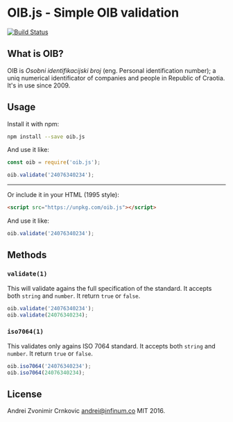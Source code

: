 OIB.js - Simple OIB validation
======

[![Build Status](https://semaphoreci.com/api/v1/andreicek/oib-js/branches/master/badge.svg)](https://semaphoreci.com/andreicek/oib-js)

## What is OIB?

OIB is _Osobni identifikacijski broj_ (eng. Personal identification number); a uniq numerical identificator of companies and people in Republic of Craotia. It's in use since 2009.

## Usage

Install it with npm:

```Bash
npm install --save oib.js
```

And use it like:

```JavaScript
const oib = require('oib.js');

oib.validate('24076340234');
```

---------------------------------

Or include it in your HTML (1995 style):

```HTML
<script src="https://unpkg.com/oib.js"></script>
```

And use it like:

```JavaScript
oib.validate('24076340234');
```

## Methods

### `validate(1)`

This will validate agains the full specification of the standard. It accepts both `string` and `number`. It return `true` or `false`.

```JavaScript
oib.validate('24076340234');
oib.validate(24076340234);
```

### `iso7064(1)`

This validates only agains ISO 7064 standard. It accepts both `string` and `number`. It return `true` or `false`.

```JavaScript
oib.iso7064('24076340234');
oib.iso7064(24076340234);
```

## License

Andrei Zvonimir Crnkovic <andrei@infinum.co> MIT 2016.
